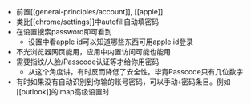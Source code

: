 - 前置[[general-principles/account]], [[apple]]
- 类比[[chrome/settings]]中autofill自动填密码
- 在设置搜索password即可看到
  - 设置中看apple id可以知道哪些东西可用apple id登录
- 不光浏览器网页能用，应用中内置访问可能也能用
- 需要指纹/人脸/Passcode认证等才给你用密码
  - 从这个角度讲，有时反而降低了安全性。毕竟Passcode只有几位数字
- 有时如果没有自动识别到你输的账号密码，可以手动`+`密码条目。例如[[outlook]]的imap高级设置时